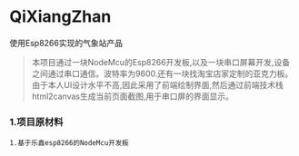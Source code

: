 # QiXiangZhan
使用Esp8266实现的气象站产品

>本项目通过一块NodeMcu的Esp8266开发板,以及一块串口屏幕开发,设备之间通过串口通信。波特率为9600.还有一块找淘宝店家定制的亚克力板。由于本人UI设计水平不高,因此采用了前端绘制界面,然后通过前端技术栈html2canvas生成当前页面截图,用于串口屏的界面显示。


### 1.项目原材料

    1.基于乐鑫esp8266的NodeMcu开发板
    





